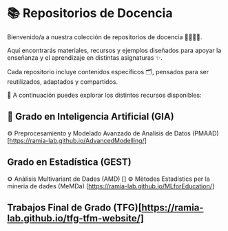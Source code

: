 # 📚 Repositorios de Docencia

Bienvenido/a a nuestra colección de repositorios de docencia 👩‍🏫👨‍🏫.  

Aquí encontrarás materiales, recursos y ejemplos diseñados para apoyar la enseñanza y el aprendizaje en distintas asignaturas ✨.  

Cada repositorio incluye contenidos específicos 🗂️, pensados para ser reutilizados, adaptados y compartidos.  

🔗 A continuación puedes explorar los distintos recursos disponibles:  

## 🤖​ Grado en Inteligencia Artificial (GIA)

⚙️​ Preprocesamiento y Modelado Avanzado de Analisis de Datos (PMAAD)[https://ramia-lab.github.io/AdvancedModelling/]

## Grado en Estadística (GEST)

⚙️ Anàlisis Multivariant de Dades (AMD)​ []
⚙️​ Mètodes Estadístics per la mineria de dades (MeMDa) [https://ramia-lab.github.io/MLforEducation/]

## Trabajos Final de Grado (TFG)[https://ramia-lab.github.io/tfg-tfm-website/]
